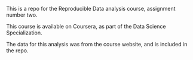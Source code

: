 This is a repo for the Reproducible Data analysis course, assignment number two. 

This course is available on Coursera, as part of the Data Science Specialization.


The data for this analysis was from the course website, and is included in the repo. 